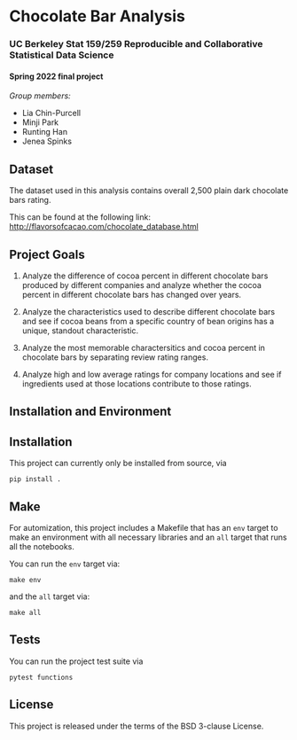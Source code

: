 # Chocolate Bar Analysis

### UC Berkeley Stat 159/259 Reproducible and Collaborative Statistical Data Science
#### Spring 2022 final project

*Group members:*

* Lia Chin-Purcell
* Minji Park
* Runting Han
* Jenea Spinks

## Dataset
The dataset used in this analysis contains overall 2,500 plain dark chocolate bars rating.

This can be found at the following link:
http://flavorsofcacao.com/chocolate_database.html

## Project Goals

1. Analyze the difference of cocoa percent in different chocolate bars produced by different companies and analyze whether the cocoa percent in different chocolate bars has changed over years.

2. Analyze the characteristics used to describe different chocolate bars and see if cocoa beans from a specific country of bean origins has a unique, standout characteristic.

3. Analyze the most memorable charactersitics and cocoa percent in chocolate bars by separating review rating ranges. 

4. Analyze high and low average ratings for company locations and see if ingredients used at those locations contribute to those ratings.


## Installation and Environment
## Installation
This project can currently only be installed from source, via
```
pip install .
```

## Make
For automization, this project includes a Makefile that has an `env`  target to make an environment with all necessary libraries and an `all`  target that runs all the notebooks.

You can run the `env` target via:
```
make env
```

and the `all` target via:
```
make all
```

## Tests
You can run the project test suite via
```
pytest functions
```

## License
This project is released under the terms of the BSD 3-clause License.


